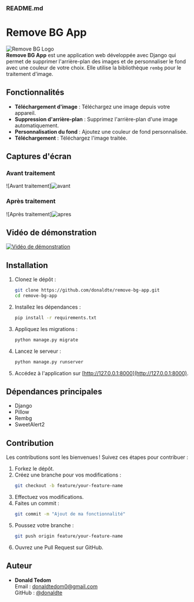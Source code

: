 

### README.md

# Remove BG App

![Remove BG Logo](https://via.placeholder.com/300x100.png?text=Your+Logo)  
**Remove BG App** est une application web développée avec Django qui permet de supprimer l'arrière-plan des images et de personnaliser le fond avec une couleur de votre choix. Elle utilise la bibliothèque `rembg` pour le traitement d'image.

## Fonctionnalités

- **Téléchargement d'image** : Téléchargez une image depuis votre appareil.
- **Suppression d'arrière-plan** : Supprimez l'arrière-plan d'une image automatiquement.
- **Personnalisation du fond** : Ajoutez une couleur de fond personnalisée.
- **Téléchargement** : Téléchargez l'image traitée.

## Captures d'écran


### Avant traitement
![Avant traitement]![avant](https://github.com/user-attachments/assets/fca0a819-94e1-4db9-b7e5-05c808741511)


### Après traitement
![Après traitement]![apres](https://github.com/user-attachments/assets/f3f269f8-7939-41c6-80bd-ca697dd7c107)


## Vidéo de démonstration
[![Vidéo de démonstration](https://via.placeholder.com/400x200.png?text=Video+Demo)](https://www.youtube.com/@donaldprogrammeur)

## Installation

1. Clonez le dépôt :
   ```bash
   git clone https://github.com/donaldte/remove-bg-app.git
   cd remove-bg-app
   ```

2. Installez les dépendances :
   ```bash
   pip install -r requirements.txt
   ```

3. Appliquez les migrations :
   ```bash
   python manage.py migrate
   ```

4. Lancez le serveur :
   ```bash
   python manage.py runserver
   ```

5. Accédez à l'application sur [http://127.0.0.1:8000](http://127.0.0.1:8000).

## Dépendances principales

- Django
- Pillow
- Rembg
- SweetAlert2

## Contribution

Les contributions sont les bienvenues ! Suivez ces étapes pour contribuer :

1. Forkez le dépôt.
2. Créez une branche pour vos modifications :
   ```bash
   git checkout -b feature/your-feature-name
   ```
3. Effectuez vos modifications.
4. Faites un commit :
   ```bash
   git commit -m "Ajout de ma fonctionnalité"
   ```
5. Poussez votre branche :
   ```bash
   git push origin feature/your-feature-name
   ```
6. Ouvrez une Pull Request sur GitHub.

## Auteur

- **Donald Tedom**  
  Email : [donaldtedom0@gmail.com](mailto:donaldtedom0@gmail.com)  
  GitHub : [@donaldte](https://github.com/donaldte)

